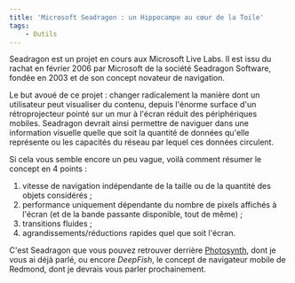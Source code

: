 ```yaml
---
title: 'Microsoft Seadragon : un Hippocampe au cœur de la Toile'
tags:
    - Outils
---
```


Seadragon est un projet en cours aux Microsoft Live Labs. Il est issu du rachat
en février 2006 par Microsoft de la société Seadragon Software, fondée en 2003
et de son concept novateur de navigation.

<!-- more -->

Le but avoué de ce projet : changer radicalement la manière dont un utilisateur
peut visualiser du contenu, depuis l'énorme surface d'un rétroprojecteur pointé
sur un mur à l'écran réduit des périphériques mobiles. Seadragon devrait ainsi
permettre de naviguer dans une information visuelle quelle que soit la quantité
de données qu'elle représente ou les capacités du réseau par lequel ces données
circulent.

Si cela vous semble encore un peu vague, voilà comment résumer le concept en 4
points :

1.  vitesse de navigation indépendante de la taille ou de la quantité des objets
    considérés ;
2.  performance uniquement dépendante du nombre de pixels affichés à l'écran (et
    de la bande passante disponible, tout de même) ;
3.  transitions fluides ;
4.  agrandissements/réductions rapides quel que soit l'écran.

C'est Seadragon que vous pouvez retrouver derrière
[Photosynth](https://en.wikipedia.org/wiki/Photosynth), dont je vous ai déjà
parlé, ou encore _DeepFish_, le concept de navigateur mobile de Redmond, dont je
devrais vous parler prochainement.
